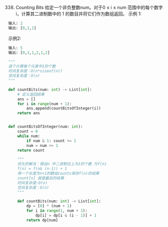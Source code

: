 338. Counting Bits
给定一个非负整数num。对于0 ≤ i ≤ num 范围中的每个数字i，计算其二进制数中的 1 的数目并将它们作为数组返回。
示例 1:
```python
输入: 2
输出: [0,1,1]
```
示例2:
```python
输入: 5
输出: [0,1,1,2,1,2]
```

```python
"""
逐个计算每个元素中1的个数
时间复杂度：O(n*sizeof(n))
空间复杂度：O(n)
"""

def countBits(num: int) -> List[int]:
    # 定义返回结果
    ans = []
    for i in range(num + 1):
        ans.append(countBitsOfInteger(i))
    return ans


def countBitsOfInteger(num: int):
    count = 0
    while num:
        if num & 1: count += 1
        num = num >> 1
    return count

    """
    优化的解法：假设n 中二进制位上为1的个数 为f(n)
    f(n) = f(n& (n-1)) + 1
    用一个长度为n+1的数组counts保存f(n)的结果
    count[n] 就是最后的结果
    时间复杂度:O(n)
    空间复杂度：O(n)
    """

    def countBits(num: int) -> List[int]:
        dp = [0] * (num + 1)
        for i in range(1, num + 1):
            dp[i] = dp[i & (i - 1)] + 1
        return dp[num]
```
